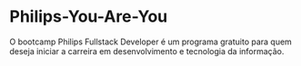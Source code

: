 # Philips-You-Are-You
O bootcamp Philips Fullstack Developer é um programa gratuito para quem deseja iniciar a carreira em desenvolvimento e tecnologia da informação.

